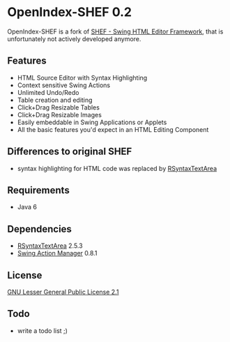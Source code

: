 # OpenIndex-SHEF 0.2
OpenIndex-SHEF is a fork of [SHEF - Swing HTML Editor Framework](http://shef.sourceforge.net/), that is unfortunately not actively developed anymore.

## Features
* HTML Source Editor with Syntax Highlighting
* Context sensitive Swing Actions
* Unlimited Undo/Redo
* Table creation and editing
* Click+Drag Resizable Tables
* Click+Drag Resizable Images
* Easily embeddable in Swing Applications or Applets
* All the basic features you'd expect in an HTML Editing Component

## Differences to original SHEF
* syntax highlighting for HTML code was replaced by [RSyntaxTextArea](http://fifesoft.com/rsyntaxtextarea/)

## Requirements
* Java 6

## Dependencies
* [RSyntaxTextArea](http://fifesoft.com/rsyntaxtextarea/) 2.5.3
* [Swing Action Manager](https://java.net/projects/sam) 0.8.1

## License
[GNU Lesser General Public License 2.1](http://www.gnu.org/licenses/lgpl-2.1-standalone.html)

## Todo
* write a todo list ;)
